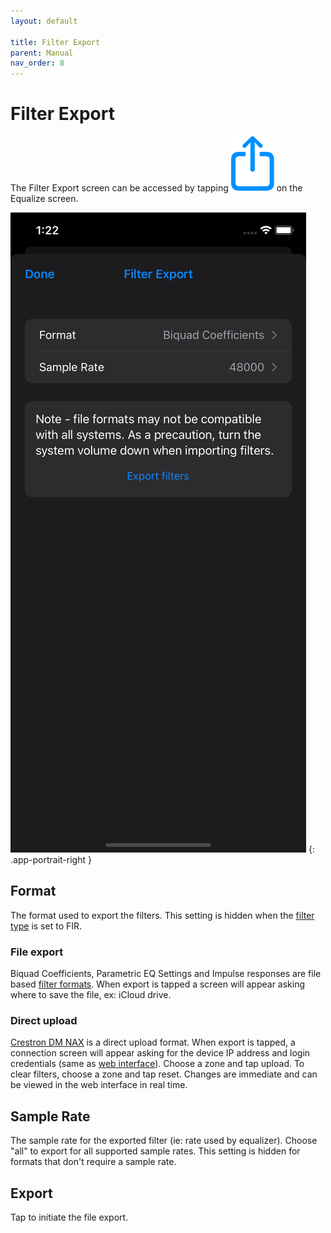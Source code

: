 ```yaml
---
layout: default

title: Filter Export
parent: Manual
nav_order: 8
---
```


# Filter Export
The Filter Export screen can be accessed by tapping <img src="/assets/img/export.png" alt="Export" class="app-icon"> on the Equalize screen.

![Filter export screen](/assets/img/filter_export.png)
{: .app-portrait-right }

## Format
The format used to export the filters.  This setting is hidden when the [filter type](../manual/equalize_setup.md#filter-type) is set to FIR.

### File export
Biquad Coefficients, Parametric EQ Settings and Impulse responses are file based [filter formats](file_formats.md#filters).  When export is tapped a screen will appear asking where to save the file, ex: iCloud drive.

### Direct upload
[Crestron DM NAX](ihttps://www.crestron.com/Products/Featured-Solutions/Audio-Over-IP) is a direct upload format.  When export is tapped, a connection screen will appear asking for the device IP address and login credentials (same as [web interface](https://docs.crestron.com/en-us/9045/Content/Topics/DM-NAX-8ZSA/Configure-8ZSA.htm#Access_the_Web_Interface_with_a_Web_Browser)).  Choose a zone and tap upload.  To clear filters, choose a zone and tap reset.  Changes are immediate and can be viewed in the web interface in real time.


## Sample Rate
The sample rate for the exported filter (ie: rate used by equalizer).  Choose "all" to export for all supported sample rates.  This setting is hidden for formats that don't require a sample rate.

## Export
Tap to initiate the file export.


